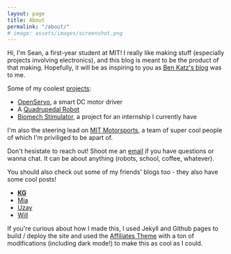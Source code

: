 ```yaml
---
layout: page
title: About
permalink: "/about/"
# image: assets/images/screenshot.png
---
```


Hi, I'm Sean, a first-year student at MIT! I really like making stuff (especially projects involving electronics), and this blog is meant to be the product of that making. Hopefully, it will be as inspiring to you as [Ben Katz's blog](https://build-its-inprogress.blogspot.com) was to me. 

Some of my coolest [projects]({{site.baseurl}}/categories/): 
- [OpenServo]({{site.baseurl}}/categories/#OpenServo), a smart DC motor driver
- A [Quadrupedal Robot]({{site.baseurl}}/categories/#Quadruped)
- [Biomech Stimulator]({{site.baseurl}}/categories/#Biomech), a project for an internship I currently have

I'm also the steering lead on [MIT Motorsports](https://fsae.mit.edu), a team of super cool people of which I'm priviliged to be apart of.

Don't hesistate to reach out! Shoot me an [email](mailto:boeseany21@gmail.com) if you have questions or wanna chat. It can be about anything (robots, school, coffee, whatever).

You should also check out some of my friends' blogs too - they also have some cool posts!
- __[KG](https://kogappa.com)__
- [Mia](https://mialunachen.github.io)
- [Uzay](https://www.uzpg.me)
- [Will](https://willhath.wordpress.com)

If you're curious about how I made this, I used Jekyll and Github pages to build / deploy the site and used the [Affiliates Theme](https://bootstrapstarter.com/template-affiliates-bootstrap-jekyll/) with a ton of modifications (including dark mode!) to make this as cool as I could. 